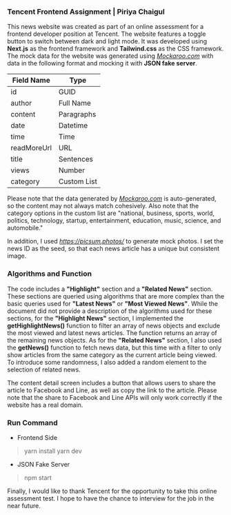 ### Tencent Frontend Assignment | Piriya Chaigul

This news website was created as part of an online assessment for a frontend developer position at Tencent. The website features a toggle button to switch between dark and light mode. It was developed using **Next.js** as the frontend framework and **Tailwind.css** as the CSS framework. The mock data for the website was generated using [_Mockaroo.com_](https://www.mockaroo.com/ "*Mockaroo.com*") with data in the following format and mocking it with **JSON fake server**.

| Field Name  | Type        |
| ----------- | ----------- |
| id          | GUID        |
| author      | Full Name   |
| content     | Paragraphs  |
| date        | Datetime    |
| time        | Time        |
| readMoreUrl | URL         |
| title       | Sentences   |
| views       | Number      |
| category    | Custom List |

Please note that the data generated by [_Mockaroo.com_](https://www.mockaroo.com/ "*Mockaroo.com*") is auto-generated, so the content may not always match cohesively. Also note that the category options in the custom list are "national, business, sports, world, politics, technology, startup, entertainment, education, music, science, and automobile."

In addition, I used *https://picsum.photos/* to generate mock photos. I set the news ID as the seed, so that each news article has a unique but consistent image.

### Algorithms and Function

The code includes a **"Highlight"** section and a **"Related News"** section. These sections are queried using algorithms that are more complex than the basic queries used for **"Latest News"** or **"Most Viewed News"**. While the document did not provide a description of the algorithms used for these sections, for the **"Highlight News"** section, I implemented the **getHighlightNews()** function to filter an array of news objects and exclude the most viewed and latest news articles. The function returns an array of the remaining news objects. As for the **"Related News"** section, I also used the **getNews()** function to fetch news data, but this time with a filter to only show articles from the same category as the current article being viewed. To introduce some randomness, I also added a random element to the selection of related news.

The content detail screen includes a button that allows users to share the article to Facebook and Line, as well as copy the link to the article. Please note that the share to Facebook and Line APIs will only work correctly if the website has a real domain.

### Run Command

- Frontend Side

> yarn install
> yarn dev

- JSON Fake Server

> npm start

Finally, I would like to thank Tencent for the opportunity to take this online assessment test. I hope to have the chance to interview for the job in the near future.

